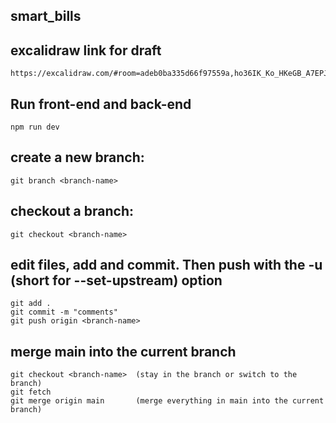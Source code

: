 ###

## smart_bills

###

## excalidraw link for draft

    https://excalidraw.com/#room=adeb0ba335d66f97559a,ho36IK_Ko_HKeGB_A7EPJg

## Run front-end and back-end

    npm run dev

## create a new branch:

    git branch <branch-name>

## checkout a branch:

    git checkout <branch-name>

## edit files, add and commit. Then push with the -u (short for --set-upstream) option

    git add .
    git commit -m "comments"
    git push origin <branch-name>

## merge main into the current branch

    git checkout <branch-name>  (stay in the branch or switch to the branch)
    git fetch
    git merge origin main       (merge everything in main into the current branch)
